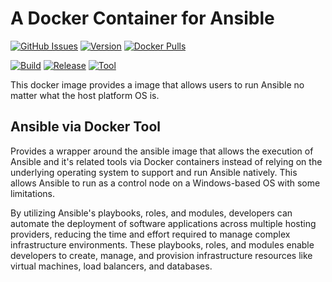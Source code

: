# A Docker Container for Ansible

[![GitHub Issues](https://img.shields.io/github/issues-raw/dcjulian29/docker-ansible.svg)](https://github.com/dcjulian29/docker-ansible/issues) [![Version](https://img.shields.io/docker/v/dcjulian29/ansible?sort=semver)](https://hub.docker.com/repository/docker/dcjulian29/ansible) [![Docker Pulls](https://img.shields.io/docker/pulls/dcjulian29/ansible.svg)](https://hub.docker.com/r/dcjulian29/ansible/)

[![Build](https://github.com/dcjulian29/docker-ansible/actions/workflows/build.yml/badge.svg)](https://github.com/dcjulian29/docker-ansible/actions/workflows/build.yml) [![Release](https://github.com/dcjulian29/docker-ansible/actions/workflows/release.yml/badge.svg)](https://github.com/dcjulian29/docker-ansible/actions/workflows/release.yml) [![Tool](https://github.com/dcjulian29/docker-ansible/actions/workflows/tool.yml/badge.svg)](https://github.com/dcjulian29/docker-ansible/actions/workflows/tool.yml)

This docker image provides a image that allows users to run Ansible no matter what the host platform OS is.

## Ansible via Docker Tool

Provides a wrapper around the ansible image that allows the execution of Ansible and it's related
tools via Docker containers instead of relying on the underlying operating system to support and
run Ansible natively. This allows Ansible to run as a control node on a Windows-based OS with some
limitations.

By utilizing Ansible's playbooks, roles, and modules, developers can automate the deployment of
software applications across multiple hosting providers, reducing the time and effort required to
manage complex infrastructure environments. These playbooks, roles, and modules enable developers to
create, manage, and provision infrastructure resources like virtual machines, load balancers, and
databases.
